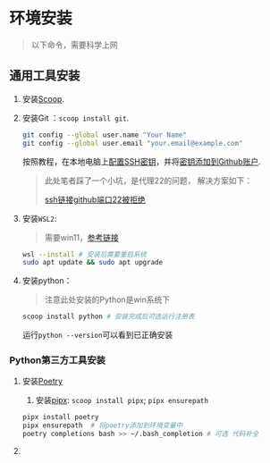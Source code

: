 # 环境安装

> 以下命令，需要科学上网

## 通用工具安装

1. 安装[Scoop](https://scoop.sh/).

2. 安装Git ：`scoop install git`.

   ```bash
   git config --global user.name "Your Name"
   git config --global user.email "your.email@example.com"
   ```

   按照教程，在本地电脑上[配置SSH密钥](https://docs.github.com/zh/authentication/connecting-to-github-with-ssh/generating-a-new-ssh-key-and-adding-it-to-the-ssh-agent)，并将[密钥添加到Github账户](https://docs.github.com/zh/authentication/connecting-to-github-with-ssh/adding-a-new-ssh-key-to-your-github-account#adding-a-new-ssh-key-to-your-account). 

   > 此处笔者踩了一个小坑，是代理22的问题， 解决方案如下：
   >
   > [ssh链接github端口22被拒绝](https://www.huatree.top/2024/02/05/20240205-ssh%E9%93%BE%E6%8E%A5github%E7%AB%AF%E5%8F%A322%E8%A2%AB%E6%8B%92%E7%BB%9D/)

3. 安装`WSL2`:

   > 需要win11，[参考链接](https://learn.microsoft.com/zh-cn/windows/python/web-frameworks#install-windows-subsystem-for-linux)

   ```bash
   wsl --install # 安装后需要重启系统
   sudo apt update && sudo apt upgrade
   ```

4. 安装python：

   > 注意此处安装的Python是win系统下

   ```bash
   scoop install python # 安装完成后可选运行注册表
   ```

   运行`python --version`可以看到已正确安装

### Python第三方工具安装

1. 安装[Poetry](https://python-poetry.org/docs/#installing-with-pipx)

   1. 安装[pipx](https://github.com/pypa/pipx): `scoop install pipx`; `pipx ensurepath`

   ```bash
   pipx install poetry
   pipx ensurepath  # 将poetry添加到环境变量中
   poetry completions bash >> ~/.bash_completion # 可选 代码补全
   ```

2. 




